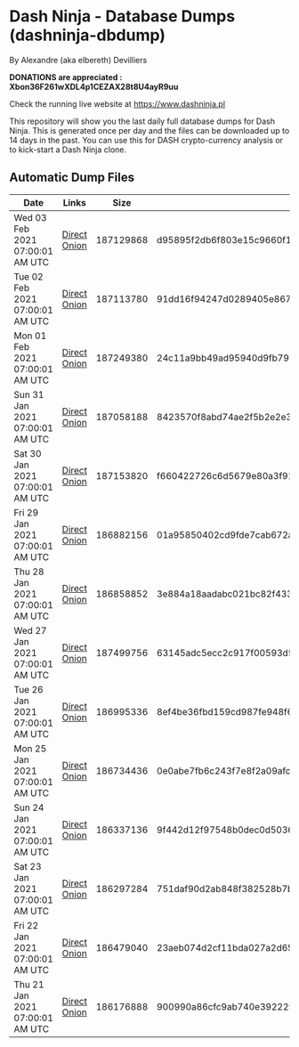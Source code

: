 # Dash Ninja - Database Dumps (dashninja-dbdump)
By Alexandre (aka elbereth) Devilliers

**DONATIONS are appreciated : Xbon36F261wXDL4p1CEZAX28t8U4ayR9uu**

Check the running live website at https://www.dashninja.pl

This repository will show you the last daily full database dumps for Dash Ninja. This is generated once per day and the files can be downloaded up to 14 days in the past.
You can use this for DASH crypto-currency analysis or to kick-start a Dash Ninja clone.


## Automatic Dump Files
| Date | Links | Size | SHA256 |
|--|--|--|--|
| Wed 03 Feb 2021 07:00:01 AM UTC | [Direct](https://oshi.at/jXSxJr) [Onion](http://oshiatwowvdbshka.onion/jXSxJr) | 187129868 | d95895f2db6f803e15c9660f1031b8599df6d72115c808a7ea6a2b6b9a82da36 | 
| Tue 02 Feb 2021 07:00:01 AM UTC | [Direct](https://oshi.at/GVqTeV) [Onion](http://oshiatwowvdbshka.onion/GVqTeV) | 187113780 | 91dd16f94247d0289405e86781ee21d8b29d340ba3070ddf92e7e2ea510520ab | 
| Mon 01 Feb 2021 07:00:01 AM UTC | [Direct](https://oshi.at/gNKfVw) [Onion](http://oshiatwowvdbshka.onion/gNKfVw) | 187249380 | 24c11a9bb49ad95940d9fb7996864e4137d10fcb19a50d64af40a898a4b0cf8a | 
| Sun 31 Jan 2021 07:00:01 AM UTC | [Direct](https://oshi.at/KMdoFp) [Onion](http://oshiatwowvdbshka.onion/KMdoFp) | 187058188 | 8423570f8abd74ae2f5b2e2e37cca93372af5978d3355a71512af2ee5f65a8a6 | 
| Sat 30 Jan 2021 07:00:01 AM UTC | [Direct](https://oshi.at/JJaDKi) [Onion](http://oshiatwowvdbshka.onion/JJaDKi) | 187153820 | f660422726c6d5679e80a3f91db3e0a075d83b6c6027672cb7a9bcf4dc2a1ce8 | 
| Fri 29 Jan 2021 07:00:01 AM UTC | [Direct](https://oshi.at/teMxXm) [Onion](http://oshiatwowvdbshka.onion/teMxXm) | 186882156 | 01a95850402cd9fde7cab672a7c4403a9fe4cfb0b27113c54ce27ee04ce9e1d0 | 
| Thu 28 Jan 2021 07:00:01 AM UTC | [Direct](https://oshi.at/KbrfbR) [Onion](http://oshiatwowvdbshka.onion/KbrfbR) | 186858852 | 3e884a18aadabc021bc82f43377008636c78b6f21ad837515e3230d6b42cca76 | 
| Wed 27 Jan 2021 07:00:01 AM UTC | [Direct](https://oshi.at/zxXMFB) [Onion](http://oshiatwowvdbshka.onion/zxXMFB) | 187499756 | 63145adc5ecc2c917f00593d5dd4ae78dc7f9f571564d0f7617a24bedc232856 | 
| Tue 26 Jan 2021 07:00:01 AM UTC | [Direct](https://oshi.at/pCmuUa) [Onion](http://oshiatwowvdbshka.onion/pCmuUa) | 186995336 | 8ef4be36fbd159cd987fe948f602f0574622509080d39789d2570750336a96dc | 
| Mon 25 Jan 2021 07:00:01 AM UTC | [Direct](https://oshi.at/KLYTKV) [Onion](http://oshiatwowvdbshka.onion/KLYTKV) | 186734436 | 0e0abe7fb6c243f7e8f2a09afc513589ba4ffaaac269d615899b8fc5ebc41483 | 
| Sun 24 Jan 2021 07:00:01 AM UTC | [Direct](https://oshi.at/mLwcue) [Onion](http://oshiatwowvdbshka.onion/mLwcue) | 186337136 | 9f442d12f97548b0dec0d503601cc4d2bfe059e507c0ce30b56be82993f3636f | 
| Sat 23 Jan 2021 07:00:01 AM UTC | [Direct](https://oshi.at/fsiCNR) [Onion](http://oshiatwowvdbshka.onion/fsiCNR) | 186297284 | 751daf90d2ab848f382528b7b578d2457ccdd4cdfe868de12b5dd15546ecb6a5 | 
| Fri 22 Jan 2021 07:00:01 AM UTC | [Direct](https://oshi.at/hfUNsg) [Onion](http://oshiatwowvdbshka.onion/hfUNsg) | 186479040 | 23aeb074d2cf11bda027a2d652e028498fb2b7d7501ef5d324acd39b177dddb7 | 
| Thu 21 Jan 2021 07:00:01 AM UTC | [Direct](https://oshi.at/ycyuwZ) [Onion](http://oshiatwowvdbshka.onion/ycyuwZ) | 186176888 | 900990a86cfc9ab740e392229bf5270bff42d8136af651c1c7a3540a7eddeec0 | 
